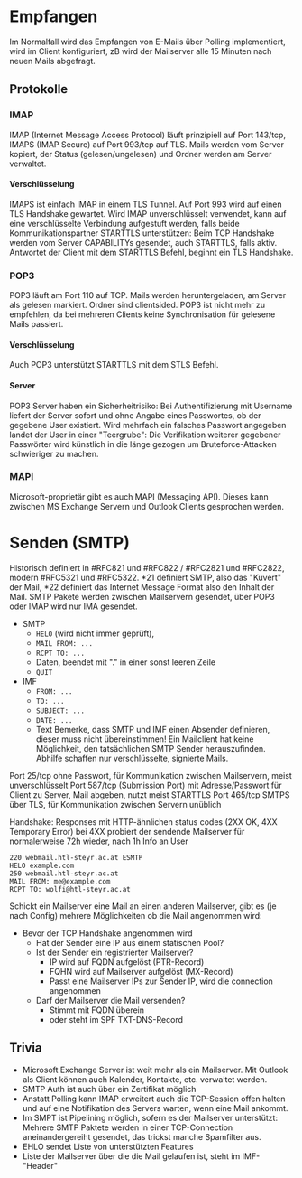 # Empfangen
Im Normalfall wird das Empfangen von E-Mails über Polling implementiert, wird im Client konfiguriert, zB wird der Mailserver alle 15 Minuten nach neuen Mails abgefragt.

## Protokolle
### IMAP
IMAP (Internet Message Access Protocol) läuft prinzipiell auf Port 143/tcp, IMAPS (IMAP Secure) auf Port 993/tcp auf TLS. Mails werden vom Server kopiert, der Status (gelesen/ungelesen) und Ordner werden am Server verwaltet. 

#### Verschlüsselung
IMAPS ist einfach IMAP in einem TLS Tunnel. Auf Port 993 wird auf einen TLS Handshake gewartet. Wird IMAP unverschlüsselt verwendet, kann auf eine verschlüsselte Verbindung aufgestuft werden, falls beide Kommunikationspartner STARTTLS unterstützen: Beim TCP Handshake werden vom Server CAPABILITYs gesendet, auch STARTTLS, falls aktiv. Antwortet der Client mit dem STARTTLS Befehl, beginnt ein TLS Handshake. 

### POP3
POP3 läuft am Port 110 auf TCP. Mails werden heruntergeladen, am Server als gelesen markiert. Ordner sind clientsided. POP3 ist nicht mehr zu empfehlen, da bei mehreren Clients keine Synchronisation für gelesene Mails passiert.

#### Verschlüsselung
Auch POP3 unterstützt STARTTLS mit dem STLS Befehl.

#### Server
POP3 Server haben ein Sicherheitrisiko: Bei Authentifizierung mit Username liefert der Server sofort und ohne Angabe eines Passwortes, ob der gegebene User existiert. Wird mehrfach ein falsches Passwort angegeben landet der User in einer "Teergrube": Die Verifikation weiterer gegebener Passwörter wird künstlich in die länge gezogen um Bruteforce-Attacken schwieriger zu machen.

### MAPI
Microsoft-proprietär gibt es auch MAPI (Messaging API). Dieses kann zwischen MS Exchange Servern und Outlook Clients gesprochen werden.

# Senden (SMTP)
Historisch definiert in #RFC821 und #RFC822 / #RFC2821 und #RFC2822, modern #RFC5321 und #RFC5322.
\*21 definiert SMTP, also das "Kuvert" der Mail, \*22 definiert das Internet Message Format also den Inhalt der Mail. SMTP Pakete werden zwischen Mailservern gesendet, über POP3 oder IMAP wird nur IMA gesendet. 

- SMTP
	- `HELO` (wird nicht immer geprüft),
	- `MAIL FROM: ...`
	- `RCPT TO: ...`
	- Daten, beendet mit "." in einer sonst leeren Zeile 
	- `QUIT`
- IMF
	- `FROM: ...`
	- `TO: ...`
	- `SUBJECT: ...`
	- `DATE: ...`
	- Text
Bemerke, dass SMTP und IMF einen Absender definieren, dieser muss nicht übereinstimmen! Ein Mailclient hat keine Möglichkeit, den tatsächlichen SMTP Sender  herauszufinden. Abhilfe schaffen nur verschlüsselte, signierte Mails.

Port 25/tcp ohne Passwort, für Kommunikation zwischen Mailservern, meist unverschlüsselt
Port 587/tcp (Submission Port) mit Adresse/Passwort für Client zu Server, Mail abgeben, nutzt meist STARTTLS
Port 465/tcp SMTPS über TLS, für Kommunikation zwischen Servern unüblich

Handshake:
Responses mit HTTP-ähnlichen status codes (2XX OK, 4XX Temporary Error)
bei 4XX probiert der sendende Mailserver für normalerweise 72h wieder, nach 1h Info an User

```
220 webmail.htl-steyr.ac.at ESMTP
HELO example.com
250 webmail.htl-steyr.ac.at
MAIL FROM: me@example.com
RCPT TO: wolfi@htl-steyr.ac.at
```

Schickt ein Mailserver eine Mail an einen anderen Mailserver, gibt es (je nach Config) mehrere Möglichkeiten ob die Mail angenommen wird:
- Bevor der TCP Handshake angenommen wird
	- Hat der Sender eine IP aus einem statischen Pool?
	- Ist der Sender ein registrierter Mailserver?
		- IP wird auf FQDN aufgelöst (PTR-Record)
		- FQHN wird auf Mailserver aufgelöst (MX-Record)
		- Passt eine Mailserver IPs zur Sender IP, wird die connection angenommen
	- Darf der Mailserver die Mail versenden?
		- Stimmt mit FQDN überein
		- oder steht im SPF TXT-DNS-Record

## Trivia
- Microsoft Exchange Server ist weit mehr als ein Mailserver. Mit Outlook als Client können auch Kalender, Kontakte, etc. verwaltet werden.
- SMTP Auth ist auch über ein Zertifikat möglich
- Anstatt Polling kann IMAP erweitert auch die TCP-Session offen halten und auf eine Notifikation des Servers warten, wenn eine Mail ankommt.
- Im SMPT ist Pipelining möglich, sofern es der Mailserver unterstützt: Mehrere SMTP Paktete werden in einer TCP-Connection aneinandergereiht gesendet, das trickst manche Spamfilter aus.
- EHLO sendet Liste von unterstützten Features
- Liste der Mailserver über die die Mail gelaufen ist, steht im IMF-"Header"

